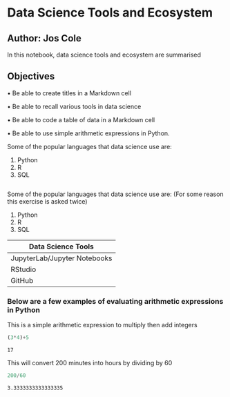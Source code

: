 # Data Science Tools and Ecosystem

## Author: Jos Cole

In this notebook, data science tools and ecosystem are summarised

## Objectives

• Be able to create titles in a Markdown cell

• Be able to recall various tools in data science

• Be able to code a table of data in a Markdown cell

• Be able to use simple arithmetic expressions in Python.


Some of the popular languages that data science use are:
1) Python
2) R
3) SQL


```python

```

Some of the popular languages that data science use are: (For some reason this exercise is asked twice)
1) Python
2) R
3) SQL

|Data Science Tools|
| ---------------- |
| JupyterLab/Jupyter Notebooks |
| RStudio |
| GitHub |

### Below are a few examples of evaluating arithmetic expressions in Python


This is a simple arithmetic expression to multiply then add integers


```python
(3*4)+5
```




    17



This will convert 200 minutes into hours by dividing by 60


```python
200/60
```




    3.3333333333333335




```python

```
